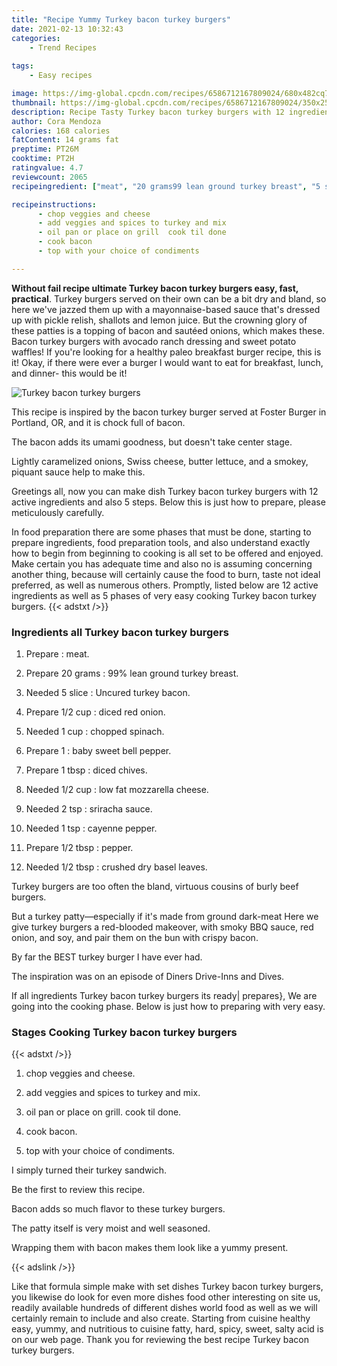 ```yaml
---
title: "Recipe Yummy Turkey bacon turkey burgers"
date: 2021-02-13 10:32:43
categories:
    - Trend Recipes
    
tags:
    - Easy recipes

image: https://img-global.cpcdn.com/recipes/6586712167809024/680x482cq70/turkey-bacon-turkey-burgers-recipe-main-photo.jpg
thumbnail: https://img-global.cpcdn.com/recipes/6586712167809024/350x250cq70/turkey-bacon-turkey-burgers-recipe-main-photo.jpg
description: Recipe Tasty Turkey bacon turkey burgers with 12 ingredients and 5 stages of easy cooking.
author: Cora Mendoza
calories: 168 calories
fatContent: 14 grams fat
preptime: PT26M
cooktime: PT2H
ratingvalue: 4.7
reviewcount: 2065
recipeingredient: ["meat", "20 grams99 lean ground turkey breast", "5 sliceUncured turkey bacon", "1/2 cupdiced red onion", "1 cupchopped spinach", "1baby sweet bell pepper", "1 tbspdiced chives", "1/2 cuplow fat mozzarella cheese", "2 tspsriracha sauce", "1 tspcayenne pepper", "1/2 tbsppepper", "1/2 tbspcrushed dry basel leaves"]

recipeinstructions: 
      - chop veggies and cheese 
      - add veggies and spices to turkey and mix 
      - oil pan or place on grill  cook til done 
      - cook bacon 
      - top with your choice of condiments

---
```




**Without fail recipe ultimate Turkey bacon turkey burgers easy, fast, practical**. Turkey burgers served on their own can be a bit dry and bland, so here we&#39;ve jazzed them up with a mayonnaise-based sauce that&#39;s dressed up with pickle relish, shallots and lemon juice. But the crowning glory of these patties is a topping of bacon and sautéed onions, which makes these. Bacon turkey burgers with avocado ranch dressing and sweet potato waffles! If you&#39;re looking for a healthy paleo breakfast burger recipe, this is it! Okay, if there were ever a burger I would want to eat for breakfast, lunch, and dinner- this would be it!


![Turkey bacon turkey burgers](https://img-global.cpcdn.com/recipes/6586712167809024/680x482cq70/turkey-bacon-turkey-burgers-recipe-main-photo.jpg "Turkey bacon turkey burgers")



This recipe is inspired by the bacon turkey burger served at Foster Burger in Portland, OR, and it is chock full of bacon.

The bacon adds its umami goodness, but doesn&#39;t take center stage.

Lightly caramelized onions, Swiss cheese, butter lettuce, and a smokey, piquant sauce help to make this.


Greetings all, now you can make dish Turkey bacon turkey burgers with 12 active ingredients and also 5 steps. Below this is just how to prepare, please meticulously carefully.

In food preparation there are some phases that must be done, starting to prepare ingredients, food preparation tools, and also understand exactly how to begin from beginning to cooking is all set to be offered and enjoyed. Make certain you has adequate time and also no is assuming concerning another thing, because will certainly cause the food to burn, taste not ideal preferred, as well as numerous others. Promptly, listed below are 12 active ingredients as well as 5 phases of very easy cooking Turkey bacon turkey burgers.
{{< adstxt />}}

### Ingredients all Turkey bacon turkey burgers


1. Prepare  : meat.

1. Prepare 20 grams : 99% lean ground turkey breast.

1. Needed 5 slice : Uncured turkey bacon.

1. Prepare 1/2 cup : diced red onion.

1. Needed 1 cup : chopped spinach.

1. Prepare 1 : baby sweet bell pepper.

1. Prepare 1 tbsp : diced chives.

1. Needed 1/2 cup : low fat mozzarella cheese.

1. Needed 2 tsp : sriracha sauce.

1. Needed 1 tsp : cayenne pepper.

1. Prepare 1/2 tbsp : pepper.

1. Needed 1/2 tbsp : crushed dry basel leaves.


Turkey burgers are too often the bland, virtuous cousins of burly beef burgers.

But a turkey patty—especially if it&#39;s made from ground dark-meat Here we give turkey burgers a red-blooded makeover, with smoky BBQ sauce, red onion, and soy, and pair them on the bun with crispy bacon.

By far the BEST turkey burger I have ever had.

The inspiration was on an episode of Diners Drive-Inns and Dives.


If all ingredients Turkey bacon turkey burgers its ready| prepares}, We are going into the cooking phase. Below is just how to preparing with very easy.

### Stages Cooking Turkey bacon turkey burgers

{{< adstxt />}}


1. chop veggies and cheese.



1. add veggies and spices to turkey and mix.



1. oil pan or place on grill.  cook til done.



1. cook bacon.



1. top with your choice of condiments.




I simply turned their turkey sandwich.

Be the first to review this recipe.

Bacon adds so much flavor to these turkey burgers.

The patty itself is very moist and well seasoned.

Wrapping them with bacon makes them look like a yummy present.


{{< adslink />}}

Like that formula simple make with set dishes Turkey bacon turkey burgers, you likewise do look for even more dishes food other interesting on site us, readily available hundreds of different dishes world food as well as we will certainly remain to include and also create. Starting from cuisine healthy easy, yummy, and nutritious to cuisine fatty, hard, spicy, sweet, salty acid is on our web page. Thank you for reviewing the best recipe Turkey bacon turkey burgers.
